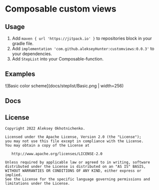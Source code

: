 # Composable custom views

## Usage

1. Add `maven { url 'https://jitpack.io' }` to repositories block in your gradle file.
2. Add `implementation 'com.github.alekseyHunter:customviews:0.0.3'` to your dependencies.
3. Add `StepList` into your Composable-function.

## Examples

![Basic color scheme](docs/steplist/Basic.png | width=256)

## Docs



## License

    Copyright 2022 Aleksey Okhotnichenko.

    Licensed under the Apache License, Version 2.0 (the "License");
    you may not use this file except in compliance with the License.
    You may obtain a copy of the License at

       http://www.apache.org/licenses/LICENSE-2.0

    Unless required by applicable law or agreed to in writing, software
    distributed under the License is distributed on an "AS IS" BASIS,
    WITHOUT WARRANTIES OR CONDITIONS OF ANY KIND, either express or implied.
    See the License for the specific language governing permissions and
    limitations under the License.